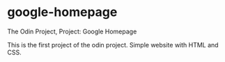 # google-homepage
The Odin Project, Project: Google Homepage

This is the first project of the odin project.
Simple website with HTML and CSS.
